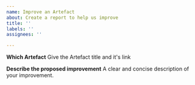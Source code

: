 ```yaml
---
name: Improve an Artefact
about: Create a report to help us improve
title: ''
labels: ''
assignees: ''

---
```


**Which Artefact**
Give the Artefact title and it's link

**Describe the proposed improvement**
A clear and concise description of your improvement.
